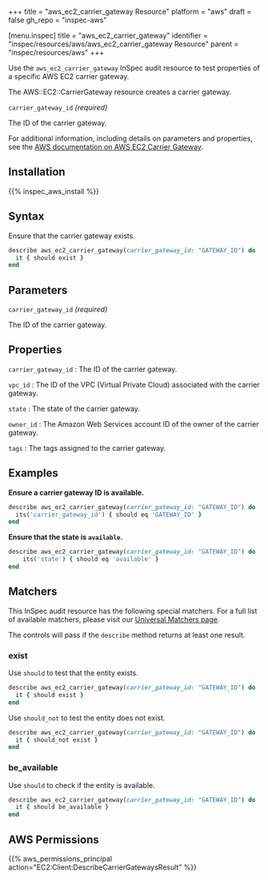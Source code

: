 +++
title = "aws_ec2_carrier_gateway Resource"
platform = "aws"
draft = false
gh_repo = "inspec-aws"

[menu.inspec]
title = "aws_ec2_carrier_gateway"
identifier = "inspec/resources/aws/aws_ec2_carrier_gateway Resource"
parent = "inspec/resources/aws"
+++

Use the `aws_ec2_carrier_gateway` InSpec audit resource to test properties of a specific AWS EC2 carrier gateway.

The AWS::EC2::CarrierGateway resource creates a carrier gateway.

`carrier_gateway_id` _(required)_

 The ID of the carrier gateway.

For additional information, including details on parameters and properties, see the [AWS documentation on AWS EC2 Carrier Gateway](https://docs.aws.amazon.com/AWSCloudFormation/latest/UserGuide/aws-resource-ec2-carriergateway.html).

## Installation

{{% inspec_aws_install %}}

## Syntax

Ensure that the carrier gateway exists.

```ruby
describe aws_ec2_carrier_gateway(carrier_gateway_id: "GATEWAY_ID") do
  it { should exist }
end
```

## Parameters

`carrier_gateway_id` _(required)_

 The ID of the carrier gateway.

## Properties

`carrier_gateway_id`
: The ID of the carrier gateway.

`vpc_id`
: The ID of the VPC (Virtual Private Cloud) associated with the carrier gateway.

`state`
: The state of the carrier gateway.

`owner_id`
: The Amazon Web Services account ID of the owner of the carrier gateway.

`tags`
: The tags assigned to the carrier gateway.

## Examples

**Ensure a carrier gateway ID is available.**

```ruby
describe aws_ec2_carrier_gateway(carrier_gateway_id: "GATEWAY_ID") do
  its('carrier_gateway_id') { should eq 'GATEWAY_ID' }
end
```

**Ensure that the state is `available`.**

```ruby
describe aws_ec2_carrier_gateway(carrier_gateway_id: "GATEWAY_ID") do
    its('state') { should eq 'available' }
end
```

## Matchers

This InSpec audit resource has the following special matchers. For a full list of available matchers, please visit our [Universal Matchers page](https://www.inspec.io/docs/reference/matchers/).

The controls will pass if the `describe` method returns at least one result.

### exist

Use `should` to test that the entity exists.

```ruby
describe aws_ec2_carrier_gateway(carrier_gateway_id: "GATEWAY_ID") do
  it { should exist }
end
```

Use `should_not` to test the entity does not exist.

```ruby
describe aws_ec2_carrier_gateway(carrier_gateway_id: "GATEWAY_ID") do
  it { should_not exist }
end
```

### be_available

Use `should` to check if the entity is available.

```ruby
describe aws_ec2_carrier_gateway(carrier_gateway_id: "GATEWAY_ID") do
  it { should be_available }
end
```

## AWS Permissions

{{% aws_permissions_principal action="EC2:Client:DescribeCarrierGatewaysResult" %}}
